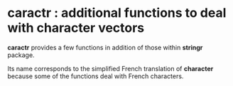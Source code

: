 # caractr : additional functions to deal with character vectors

**caractr** provides a few functions in addition of those within **stringr** package.

Its name corresponds to the simplified French translation of **character** because some of the functions deal with French characters.
